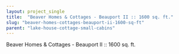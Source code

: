 ```yaml
---
layout: project_single
title:  "Beaver Homes & Cottages - Beauport II :: 1600 sq. ft."
slug: "beaver-homes-cottages-beauport-ii-1600-sq-ft"
parent: "lake-house-cottage-small-cabins"
---
```

Beaver Homes & Cottages - Beauport II :: 1600 sq. ft.